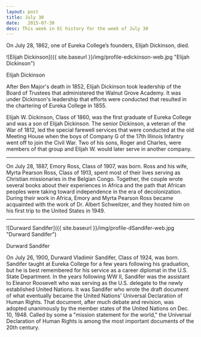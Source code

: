 ```yaml
---
layout: post
title: July 30
date:   2015-07-30
desc: This week in EC history for the week of July 30
---
```


On July 28, 1862, one of Eureka College’s founders, Elijah Dickinson, died.

<article class="small-12 large-4 columns clearfix"> ![Elijah Dickinson]({{ site.baseurl }}/img/profile-edickinson-web.jpg "Elijah Dickinson")
<p class="caption">Elijah Dickinson</p></article>

After Ben Major's death in 1852, Elijah Dickinson took leadership of the Board of Trustees that administered the Walnut Grove Academy. It was under Dickinson's leadership that efforts were conducted that resulted in the chartering of Eureka College in 1855.

Elijah W. Dickinson, Class of 1860, was the first graduate of Eureka College and was a son of Elijah Dickinson. The senior Dickinson, a veteran of the War of 1812, led the special farewell services that were conducted at the old Meeting House when the boys of Company G of the 17th Illinois Infantry went off to join the Civil War. Two of his sons, Roger and Charles, were members of that group and Elijah W. would later serve in another company.

<hr>

On July 28, 1887, Emory Ross, Class of 1907, was born. Ross and his wife, Myrta Pearson Ross, Class of 1913, spent most of their lives serving as Christian missionaries in the Belgian Congo. Together, the couple wrote several books about their experiences in Africa and the path that African peoples were taking toward independence in the era of decolonization. During their work in Africa, Emory and Myrta Pearson Ross became acquainted with the work of Dr. Albert Schweitzer, and they hosted him on his first trip to the United States in 1949.

<hr>

<article class="small-12 large-4 columns clearfix"> ![Durward Sandifer]({{ site.baseurl }}/img/profile-dSandifer-web.jpg "Durward Sandifer")
<p class="caption">Durward Sandifer</p></article>

On July 26, 1900, Durward Vladimir Sandifer, Class of 1924, was born. Sandifer taught at Eureka College for a few years following his graduation, but he is best remembered for his service as a career diplomat in the U.S. State Department. In the years following WW II, Sandifer was the assistant to Eleanor Roosevelt who was serving as the U.S. delegate to the newly established United Nations. It was Sandifer who wrote the draft document of what eventually became the United Nations' Universal Declaration of Human Rights. That document, after much debate and revision, was adopted unanimously by the member states of the United Nations on Dec. 10, 1948. Called by some a "mission statement for the world," the Universal Declaration of Human Rights is among the most important documents of the 20th century.

